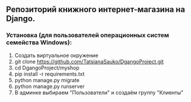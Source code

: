 ## Репозиторий книжного интернет-магазина на Django.

### Установка (для пользователей операционных систем семейства Windows):

1. Создать виртуальное окружение 
2. git clone https://github.com/TatsianaSauko/DgangoProject.git
3. cd DgangoProject/myshop
4. pip install -r requirements.txt
5. python manage.py migrate
6. python manage.py runserver
7. В админке выбираем "Пользователи" и создаём группу "Клиенты"
